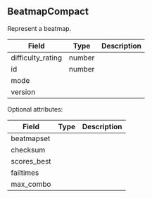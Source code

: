 ## BeatmapCompact

Represent a beatmap.

Field             | Type   | Description
----------------- | ------ | -----------
difficulty_rating | number | |
id                | number | |
mode              |        | |
version           |        | |

Optional attributes:

Field       | Type | Description
----------- | ---- | -----------
beatmapset  |      | |
checksum    |      | |
scores_best |      | |
failtimes   |      | |
max_combo   |      | |
